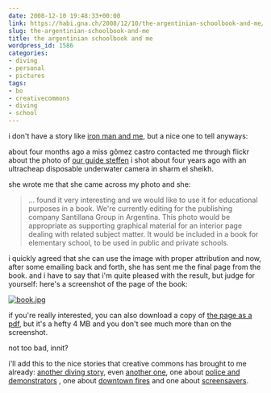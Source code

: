 ```yaml
---
date: 2008-12-10 19:48:33+00:00
link: https://habi.gna.ch/2008/12/10/the-argentinian-schoolbook-and-me/
slug: the-argentinian-schoolbook-and-me
title: the argentinian schoolbook and me
wordpress_id: 1586
categories:
- diving
- personal
- pictures
tags:
- bo
- creativecommons
- diving
- school
---
```


i don't have a story like [iron man and me](http://adactio.com/journal/1530/), but a nice one to tell anyways:

about four months ago a miss gômez castro contacted me through flickr about the photo of [our guide steffen](https://flickr.com/photos/habi/2549946/) i shot about four years ago with an ultracheap disposable underwater camera in sharm el sheikh.

she wrote me that she came across my photo and she:


> ... found it very interesting and we would like to use it for educational purposes in a book.
> We're currently editing for the publishing company Santillana Group in Argentina.
> This photo would be appropriate as supporting graphical material for an interior page dealing with related subject matter.
> It would be included in a book for elementary school, to be used in public and private schools.

i quickly agreed that she can use the image with proper attribution and now, after some emailing back and forth, she has sent me the final page from the book.
and i have to say that i'm quite pleased with the result, but judge for yourself: here's a screenshot of the page of the book:

[![book.jpg](https://habi.gna.ch/wp-content/uploads/2008/12/book2.jpg)](https://habi.gna.ch/wp-content/uploads/2008/12/book1.jpg)

if you're really interested, you can also download a copy of [the page as a pdf](https://habi.gna.ch/wp-content/uploads/2008/12/book.pdf), but it's a hefty 4 MB and you don't see much more than on the screenshot.

not too bad, innit?

i'll add this to the nice stories that creative commons has brought to me already: [another diving story](https://habi.gna.ch/2004/09/09/how-nice/), even [another one](http://goseasia.about.com/od/travelplanning/ss/8seasiasights_3.htm), one about [police and demonstrators](https://habi.gna.ch/2006/04/03/nowpubliccom-uses-my-photos-with-my-permission/) , one about [downtown fires](https://habi.gna.ch/2006/03/07/creative-commons-in-full-effect/) and one about [screensavers](https://habi.gna.ch/2007/02/08/nokia/).
